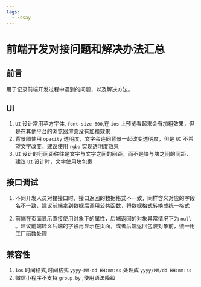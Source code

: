 ```yaml
---
tags:
  - Essay
---
```

# 前端开发对接问题和解决办法汇总

## 前言
用于记录前端开发过程中遇到的问题，以及解决方法。

## UI
1. `UI` 设计常用苹方字体, `font-size 600`,在 `ios` 上预览看起来会有加粗效果，但是在其他平台的浏览器渲染没有加粗效果
1. 背景图使用 `opacity` 透明度，文字会连同背景一起改变透明度，但是 `UI` 不希望文字改变，建议使用 `rgba` 实现透明度效果
1. `UI` 设计的行间距往往是文字与文字之间的间距，而不是块与块之间的间距，建议 `UI` 设计时，文字使用块包裹

## 接口调试
1. 不同开发人员对接接口时，接口返回的数据格式不一致，同样含义对应的字段名不一致，建议前端拿到数据后调用公共函数，将数据格式转换成统一格式

1. 前端在页面显示直接使用对象下的属性，后端返回的对象异常情况下为 `null` 。建议前端转义后端的字段再显示在页面，或者后端返回包装对象前，统一用工厂函数处理



## 兼容性
1. `ios` 时间格式,时间格式 `yyyy-MM-dd HH:mm:ss` 处理成 `yyyy/MM/dd HH:mm:ss`
1. 微信小程序不支持 `group.by` ,使用语法降级


